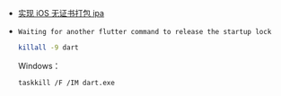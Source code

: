 - [实现 iOS 无证书打包 ipa](https://cloud.tencent.com/developer/article/1394918)

- `Waiting for another flutter command to release the startup lock`

  ```bash
  killall -9 dart
  ```

  Windows：

  ```shell
  taskkill /F /IM dart.exe
  ```
